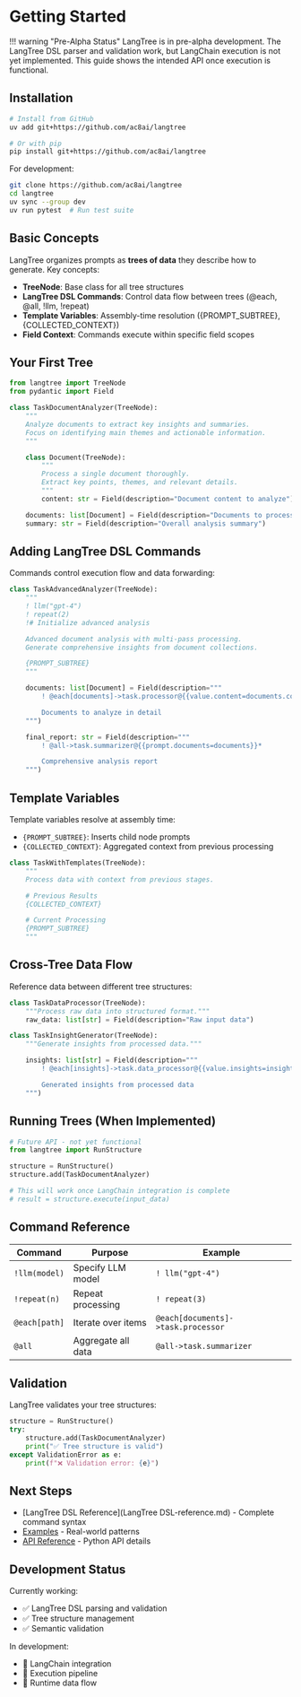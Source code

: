 # Getting Started

!!! warning "Pre-Alpha Status"
    LangTree is in pre-alpha development. The LangTree DSL parser and validation work, but LangChain execution is not yet implemented. This guide shows the intended API once execution is functional.

## Installation

```bash
# Install from GitHub
uv add git+https://github.com/ac8ai/langtree

# Or with pip
pip install git+https://github.com/ac8ai/langtree
```

For development:

```bash
git clone https://github.com/ac8ai/langtree
cd langtree
uv sync --group dev
uv run pytest  # Run test suite
```

## Basic Concepts

LangTree organizes prompts as **trees of data** they describe how to generate. Key concepts:

- **TreeNode**: Base class for all tree structures
- **LangTree DSL Commands**: Control data flow between trees (@each, @all, !llm, !repeat)
- **Template Variables**: Assembly-time resolution ({PROMPT_SUBTREE}, {COLLECTED_CONTEXT})
- **Field Context**: Commands execute within specific field scopes

## Your First Tree

```python
from langtree import TreeNode
from pydantic import Field

class TaskDocumentAnalyzer(TreeNode):
    """
    Analyze documents to extract key insights and summaries.
    Focus on identifying main themes and actionable information.
    """

    class Document(TreeNode):
        """
        Process a single document thoroughly.
        Extract key points, themes, and relevant details.
        """
        content: str = Field(description="Document content to analyze")

    documents: list[Document] = Field(description="Documents to process")
    summary: str = Field(description="Overall analysis summary")
```

## Adding LangTree DSL Commands

Commands control execution flow and data forwarding:

```python
class TaskAdvancedAnalyzer(TreeNode):
    """
    ! llm("gpt-4")
    ! repeat(2)
    !# Initialize advanced analysis

    Advanced document analysis with multi-pass processing.
    Generate comprehensive insights from document collections.

    {PROMPT_SUBTREE}
    """

    documents: list[Document] = Field(description="""
        ! @each[documents]->task.processor@{{value.content=documents.content}}* # Process each document

        Documents to analyze in detail
    """)

    final_report: str = Field(description="""
        ! @all->task.summarizer@{{prompt.documents=documents}}*

        Comprehensive analysis report
    """)
```

## Template Variables

Template variables resolve at assembly time:

- `{PROMPT_SUBTREE}`: Inserts child node prompts
- `{COLLECTED_CONTEXT}`: Aggregated context from previous processing

```python
class TaskWithTemplates(TreeNode):
    """
    Process data with context from previous stages.

    # Previous Results
    {COLLECTED_CONTEXT}

    # Current Processing
    {PROMPT_SUBTREE}
    """
```

## Cross-Tree Data Flow

Reference data between different tree structures:

```python
class TaskDataProcessor(TreeNode):
    """Process raw data into structured format."""
    raw_data: list[str] = Field(description="Raw input data")

class TaskInsightGenerator(TreeNode):
    """Generate insights from processed data."""

    insights: list[str] = Field(description="""
        ! @each[insights]->task.data_processor@{{value.insights=insights}}*

        Generated insights from processed data
    """)
```

## Running Trees (When Implemented)

```python
# Future API - not yet functional
from langtree import RunStructure

structure = RunStructure()
structure.add(TaskDocumentAnalyzer)

# This will work once LangChain integration is complete
# result = structure.execute(input_data)
```

## Command Reference

| Command | Purpose | Example |
|---------|---------|---------|
| `!llm(model)` | Specify LLM model | `! llm("gpt-4")` |
| `!repeat(n)` | Repeat processing | `! repeat(3)` |
| `@each[path]` | Iterate over items | `@each[documents]->task.processor` |
| `@all` | Aggregate all data | `@all->task.summarizer` |

## Validation

LangTree validates your tree structures:

```python
structure = RunStructure()
try:
    structure.add(TaskDocumentAnalyzer)
    print("✅ Tree structure is valid")
except ValidationError as e:
    print(f"❌ Validation error: {e}")
```

## Next Steps

- [LangTree DSL Reference](LangTree DSL-reference.md) - Complete command syntax
- [Examples](examples.md) - Real-world patterns
- [API Reference](api.md) - Python API details

## Development Status

Currently working:
- ✅ LangTree DSL parsing and validation
- ✅ Tree structure management
- ✅ Semantic validation

In development:
- 🚧 LangChain integration
- 🚧 Execution pipeline
- 🚧 Runtime data flow